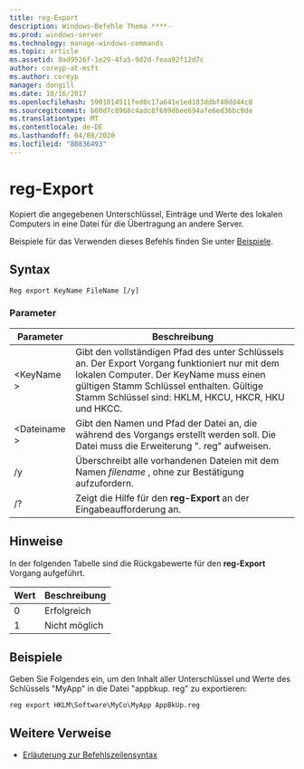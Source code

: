 ```yaml
---
title: reg-Export
description: Windows-Befehle Thema ****-
ms.prod: windows-server
ms.technology: manage-windows-commands
ms.topic: article
ms.assetid: 0ad9526f-1e29-4fa5-9d2d-feaa92f12d7c
author: coreyp-at-msft
ms.author: coreyp
manager: dongill
ms.date: 10/16/2017
ms.openlocfilehash: 5901014511fed0c17a641e1ed183ddbf40dd44c8
ms.sourcegitcommit: b00d7c8968c4adc8f699dbee694afe6ed36bc9de
ms.translationtype: MT
ms.contentlocale: de-DE
ms.lasthandoff: 04/08/2020
ms.locfileid: "80836493"
---
```

# <a name="reg-export"></a>reg-Export



Kopiert die angegebenen Unterschlüssel, Einträge und Werte des lokalen Computers in eine Datei für die Übertragung an andere Server.

Beispiele für das Verwenden dieses Befehls finden Sie unter [Beispiele](#BKMK_examples).

## <a name="syntax"></a>Syntax

```
Reg export KeyName FileName [/y]
```

### <a name="parameters"></a>Parameter

|Parameter|Beschreibung|
|---------|-----------|
|\<KeyName >|Gibt den vollständigen Pfad des unter Schlüssels an. Der Export Vorgang funktioniert nur mit dem lokalen Computer. Der KeyName muss einen gültigen Stamm Schlüssel enthalten. Gültige Stamm Schlüssel sind: HKLM, HKCU, HKCR, HKU und HKCC.|
|\<Dateiname >|Gibt den Namen und Pfad der Datei an, die während des Vorgangs erstellt werden soll. Die Datei muss die Erweiterung ". reg" aufweisen.|
|/y|Überschreibt alle vorhandenen Dateien mit dem Namen *filename* , ohne zur Bestätigung aufzufordern.|
|/?|Zeigt die Hilfe für den **reg-Export** an der Eingabeaufforderung an.|

## <a name="remarks"></a>Hinweise

In der folgenden Tabelle sind die Rückgabewerte für den **reg-Export** Vorgang aufgeführt.

|Wert|Beschreibung|
|-----|-----------|
|0|Erfolgreich|
|1|Nicht möglich|

## <a name="examples"></a><a name=BKMK_examples></a>Beispiele

Geben Sie Folgendes ein, um den Inhalt aller Unterschlüssel und Werte des Schlüssels "MyApp" in die Datei "appbkup. reg" zu exportieren:
```
reg export HKLM\Software\MyCo\MyApp AppBkUp.reg
```

## <a name="additional-references"></a>Weitere Verweise

- [Erläuterung zur Befehlszeilensyntax](command-line-syntax-key.md)